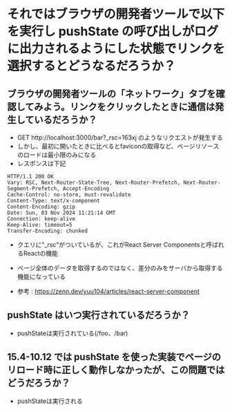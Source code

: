 # それではブラウザの開発者ツールで以下を実行し pushState の呼び出しがログに出力されるようにした状態でリンクを選択するとどうなるだろうか？

## ブラウザの開発者ツールの「ネットワーク」タブを確認してみよう。リンクをクリックしたときに通信は発生しているだろうか？

- GET http://localhost:3000/bar?\_rsc=163xj のようなリクエストが発生する
- しかし、最初に開いたときに比べるとfaviconの取得など、ページリソースのロードは最小限のみになる
- レスポンスは下記

```
HTTP/1.1 200 OK
Vary: RSC, Next-Router-State-Tree, Next-Router-Prefetch, Next-Router-Segment-Prefetch, Accept-Encoding
Cache-Control: no-store, must-revalidate
Content-Type: text/x-component
Content-Encoding: gzip
Date: Sun, 03 Nov 2024 11:21:14 GMT
Connection: keep-alive
Keep-Alive: timeout=5
Transfer-Encoding: chunked
```

- クエリに"\_rsc"がついているが、これがReact Server Componentsと呼ばれるReactの機能
- ページ全体のデータを取得するのではなく、差分のみをサーバから取得する機能になっている

- 参考 : https://zenn.dev/yuu104/articles/react-server-component

## pushState はいつ実行されているだろうか？

- pushStateは実行されている(/foo、/bar)

## 15.4-10.12 では pushState を使った実装でページのリロード時に正しく動作しなかったが、この問題ではどうだろうか？

- pushStateは実行される
